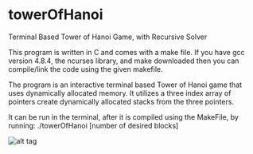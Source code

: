 # towerOfHanoi
Terminal Based Tower of Hanoi Game, with Recursive Solver

This program is written in C and comes with a make file. If you have gcc version 4.8.4, the ncurses library, and make downloaded then you can compile/link the code using the given makefile.

The program is an interactive terminal based Tower of Hanoi game that uses dynamically allocated memory.
It utilizes a three index array of pointers create dynamically allocated stacks from the three pointers.

It can be run in the terminal, after it is compiled using the MakeFile, by running:
  ./towerOfHanoi [number of desired blocks]
  
![alt tag](http://imgur.com/a/jcmcp)
